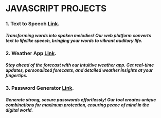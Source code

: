# JAVASCRIPT PROJECTS
### 1. Text to Speech [Link](https://text-to-speech-converter-js.netlify.app/).
##### Transforming words into spoken melodies! Our web platform converts text to lifelike speech, bringing your words to vibrant auditory life.
### 2. Weather App [Link](https://weather-app-js-day-1.netlify.app/).
##### Stay ahead of the forecast with our intuitive weather app. Get real-time updates, personalized forecasts, and detailed weather insights at your fingertips.
### 3. Password Generator [Link](https://todo-list-js-day-2.netlify.app/).
##### Generate strong, secure passwords effortlessly! Our tool creates unique combinations for maximum protection, ensuring peace of mind in the digital world.
